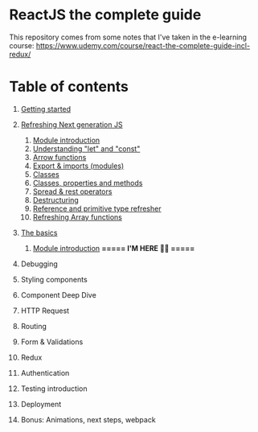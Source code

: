 # ReactJS the complete guide

This repository comes from some notes that I've taken in the e-learning course: https://www.udemy.com/course/react-the-complete-guide-incl-redux/

# Table of contents

1. [Getting started](/chapters/01_GETTING_STARTED.md)
2. [Refreshing Next generation JS](/chapters/02_NEXT_GEN_JS.md)
   1. [Module introduction](/chapters/02_NEXT_GEN_JS.md#module-introduction)
   2. [Understanding "let" and "const"](/chapters/02_NEXT_GEN_JS.md#understanding-let-and-const)
   3. [Arrow functions](chapters/02_NEXT_GEN_JS.md#arrow-functions)
   4. [Export & imports (modules)](chapters/02_NEXT_GEN_JS.md#export--imports-modules)
   5. [Classes](chapters/02_NEXT_GEN_JS.md#classes)
   6. [Classes, properties and methods](chapters/02_NEXT_GEN_JS.md#classes-properties-and-methods)
   7. [Spread & rest operators](chapters/02_NEXT_GEN_JS.md#spread--rest-operators)
   8. [Destructuring](chapters/02_NEXT_GEN_JS.md#destructuring)
   9. [Reference and primitive type refresher](chapters/02_NEXT_GEN_JS.md#reference-and-primitive-type-refresher)
   10. [Refreshing Array functions](chapters/02_NEXT_GEN_JS.md#refreshing-array-functions)
3. [The basics](chapters/03_BASICS.md)
   1. [Module introduction](chapters/03_BASICS.md#module-introduction)
      **=====  I'M HERE 👋🏽 =====**

4. Debugging
5. Styling components
6. Component Deep Dive
7. HTTP Request
8. Routing
9. Form & Validations
10. Redux
11. Authentication
12. Testing introduction
13. Deployment
14. Bonus: Animations, next steps, webpack
